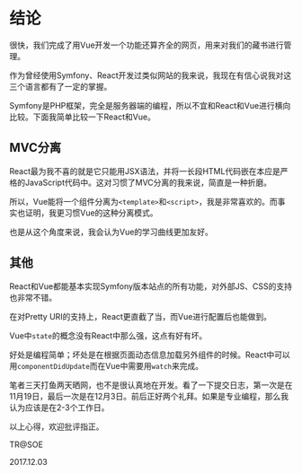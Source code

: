 # 结论

很快，我们完成了用Vue开发一个功能还算齐全的网页，用来对我们的藏书进行管理。

作为曾经使用Symfony、React开发过类似网站的我来说，我现在有信心说我对这三个语言都有了一定的掌握。

Symfony是PHP框架，完全是服务器端的编程，所以不宜和React和Vue进行横向比较。下面我简单比较一下React和Vue。

## MVC分离

React最为我不喜的就是它只能用JSX语法，并将一长段HTML代码嵌在本应是严格的JavaScript代码中。这对习惯了MVC分离的我来说，简直是一种折磨。

所以，Vue能将一个组件分离为`<template>`和`<script>`，我是非常喜欢的。而事实也证明，我更习惯Vue的这种分离模式。

也是从这个角度来说，我会认为Vue的学习曲线更加友好。

## 其他

React和Vue都能基本实现Symfony版本站点的所有功能，对外部JS、CSS的支持也非常不错。

在对Pretty URI的支持上，React更直截了当，而Vue进行配置后也能做到。

Vue中`state`的概念没有React中那么强，这点有好有坏。

好处是编程简单；坏处是在根据页面动态信息加载另外组件的时候。React中可以用`componentDidUpdate`而在Vue中需要用`watch`来完成。

笔者三天打鱼两天晒网，也不是很认真地在开发。看了一下提交日志，第一次是在11月19日，最后一次是在12月3日。前后正好两个礼拜。如果是专业编程，那么我认为应该是在2-3个工作日。

以上心得，欢迎批评指正。

TR@SOE

2017.12.03

